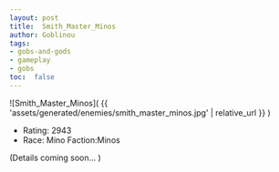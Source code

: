 ```yaml
---
layout: post
title:  Smith_Master_Minos
author: Goblinou
tags:
- gobs-and-gods
- gameplay
- gobs
toc:  false
---
```


![Smith_Master_Minos]( {{ 'assets/generated/enemies/smith_master_minos.jpg' | relative_url }} )
- Rating: 2943
- Race: Mino  Faction:Minos

(Details coming soon... )
